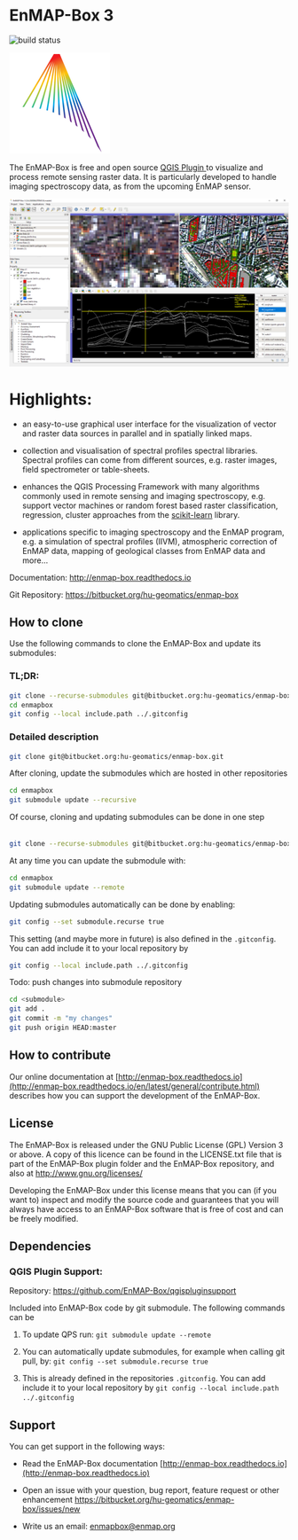 # EnMAP-Box 3

![build status](https://img.shields.io/bitbucket/pipelines/hu-geomatics/enmap-box.svg)

![Logo](enmapbox/gui/ui/icons/enmapbox.svg)

The EnMAP-Box is free and open source [QGIS Plugin ](https://www.qgis.org) to visualize and process remote sensing raster data. 
It is particularly developed to handle imaging spectroscopy data, as from the upcoming EnMAP sensor.

![Screenshot](doc/source/img/screenshot_main3.png)

# Highlights:

* an easy-to-use graphical user interface for the visualization of vector and raster data sources in parallel and in spatially linked maps.

* collection and visualisation of spectral profiles spectral libraries. Spectral profiles can come from different sources, 
  e.g. raster images, field spectrometer or table-sheets.

* enhances the QGIS Processing Framework with many algorithms commonly used in
  remote sensing and imaging spectroscopy, e.g. support vector machines or random forest based raster classification, 
  regression, cluster approaches from the [scikit-learn](https://scikit-learn.org/stable/index.html) library.

* applications specific to imaging spectroscopy and the EnMAP program, e.g. a simulation of spectral profiles (IIVM), 
  atmospheric correction of EnMAP data, mapping of geological classes from EnMAP data and more...


Documentation: http://enmap-box.readthedocs.io

Git Repository: https://bitbucket.org/hu-geomatics/enmap-box

## How to clone

Use the following commands to clone the EnMAP-Box and update its submodules:

### TL;DR:

````bash
git clone --recurse-submodules git@bitbucket.org:hu-geomatics/enmap-box.git
cd enmapbox
git config --local include.path ../.gitconfig
````

### Detailed description

````bash
git clone git@bitbucket.org:hu-geomatics/enmap-box.git
````

After cloning, update the submodules which are hosted in other repositories
````bash
cd enmapbox
git submodule update --recursive
````

Of course, cloning and updating submodules can be done in one step
````bash

git clone --recurse-submodules git@bitbucket.org:hu-geomatics/enmap-box.git
````


At any time you can update the submodule with:

````bash
cd enmapbox
git submodule update --remote
````

Updating submodules automatically can be done by enabling:
````bash
git config --set submodule.recurse true
````

This setting (and maybe more in future) is also defined in the `.gitconfig`. 
You can add include it to your local repository by

````bash
git config --local include.path ../.gitconfig
````


Todo: push changes into submodule repository

````bash
cd <submodule>
git add .
git commit -m "my changes"
git push origin HEAD:master
````


## How to contribute

Our online documentation at [http://enmap-box.readthedocs.io](http://enmap-box.readthedocs.io/en/latest/general/contribute.html) describes how you can support the development of the EnMAP-Box.

## License

The EnMAP-Box is released under the GNU Public License (GPL) Version 3 or above. A copy of this licence can be found in 
the LICENSE.txt file that is part of the EnMAP-Box plugin folder and the EnMAP-Box repository, and also at
<http://www.gnu.org/licenses/>

Developing the EnMAP-Box under this license means that you can (if you want to) inspect and modify the source code and guarantees that you 
will always have access to an EnMAP-Box software that is free of cost and can be freely
modified.

## Dependencies

### QGIS Plugin Support: 

Repository: https://github.com/EnMAP-Box/qgispluginsupport

Included into EnMAP-Box code by git submodule. The following commands can be

1. To update QPS run: `git submodule update --remote`

2. You can automatically update submodules, for example when calling git pull, by:
   `git config --set submodule.recurse true`

3. This is already defined in the repositories `.gitconfig`. You can add include it to your local repository by
   `git config --local include.path ../.gitconfig`


## Support
You can get support in the following ways:

 -  Read the EnMAP-Box documentation [http://enmap-box.readthedocs.io](http://enmap-box.readthedocs.io)

 -  Open an issue with your question, bug report, feature request or other enhancement https://bitbucket.org/hu-geomatics/enmap-box/issues/new
 
 -  Write us an email: [enmapbox@enmap.org](mailto:enmapbox@enmap.org)



